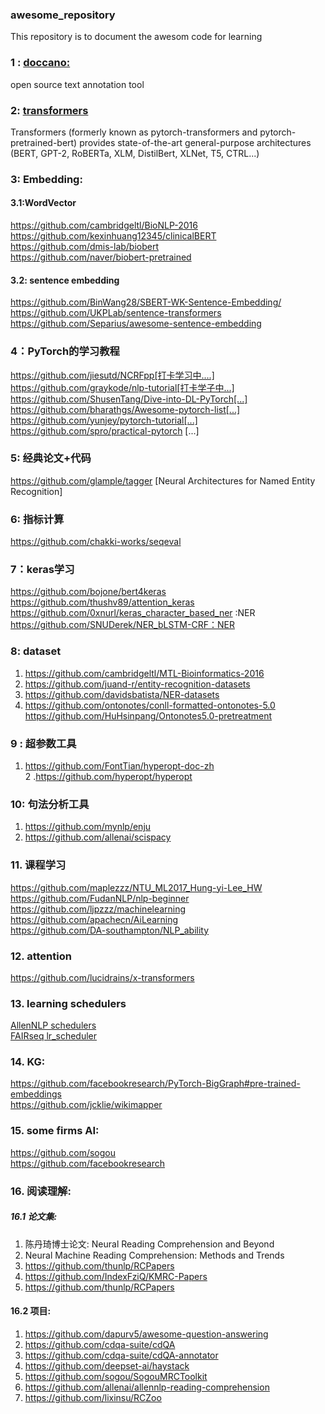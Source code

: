 ### awesome_repository
This repository is to document the awesom code for learning
 

### 1 : [**doccano:**](https://github.com/doccano/doccano)  
open source text annotation tool 
### 2: [transformers ](https://github.com/huggingface/transformers)  
Transformers (formerly known as pytorch-transformers and pytorch-pretrained-bert) provides state-of-the-art general-purpose architectures (BERT, GPT-2, RoBERTa, XLM, DistilBert, XLNet, T5, CTRL...) 
### 3: Embedding:
#### 3.1:WordVector  
https://github.com/cambridgeltl/BioNLP-2016  
https://github.com/kexinhuang12345/clinicalBERT    
https://github.com/dmis-lab/biobert  
https://github.com/naver/biobert-pretrained  
#### 3.2: sentence embedding
https://github.com/BinWang28/SBERT-WK-Sentence-Embedding/  
https://github.com/UKPLab/sentence-transformers    
https://github.com/Separius/awesome-sentence-embedding  

### 4：PyTorch的学习教程
https://github.com/jiesutd/NCRFpp[打卡学习中....]  
https://github.com/graykode/nlp-tutorial[打卡学子中...]  
https://github.com/ShusenTang/Dive-into-DL-PyTorch[...]  
https://github.com/bharathgs/Awesome-pytorch-list[...]  
https://github.com/yunjey/pytorch-tutorial[...]  
https://github.com/spro/practical-pytorch [...]  


### 5: 经典论文+代码
https://github.com/glample/tagger [Neural Architectures for Named Entity Recognition]

### 6: 指标计算
https://github.com/chakki-works/seqeval

### 7：keras学习
https://github.com/bojone/bert4keras  
https://github.com/thushv89/attention_keras  
https://github.com/0xnurl/keras_character_based_ner :NER  
https://github.com/SNUDerek/NER_bLSTM-CRF：NER  


### 8: dataset
1. https://github.com/cambridgeltl/MTL-Bioinformatics-2016  
2. https://github.com/juand-r/entity-recognition-datasets   
3. https://github.com/davidsbatista/NER-datasets
4. https://github.com/ontonotes/conll-formatted-ontonotes-5.0  
    https://github.com/HuHsinpang/Ontonotes5.0-pretreatment

### 9 : 超参数工具
1. https://github.com/FontTian/hyperopt-doc-zh  
2 .https://github.com/hyperopt/hyperopt

### 10: 句法分析工具
1. https://github.com/mynlp/enju  
2. https://github.com/allenai/scispacy  


### 11. 课程学习
https://github.com/maplezzz/NTU_ML2017_Hung-yi-Lee_HW  
https://github.com/FudanNLP/nlp-beginner   
https://github.com/ljpzzz/machinelearning  
https://github.com/apachecn/AiLearning    
https://github.com/DA-southampton/NLP_ability

### 12. attention 
https://github.com/lucidrains/x-transformers   


### 13. learning schedulers
[AllenNLP schedulers](https://github.com/allenai/allennlp/tree/main/allennlp/training/learning_rate_schedulers )  
[FAIRseq lr_scheduler](https://github.com/pytorch/fairseq/tree/master/fairseq/optim/lr_scheduler)  



### 14. KG:
https://github.com/facebookresearch/PyTorch-BigGraph#pre-trained-embeddings  
https://github.com/jcklie/wikimapper  


### 15. some firms AI:
https://github.com/sogou   
https://github.com/facebookresearch  

### 16. 阅读理解:
##### 16.1 论文集:
1. 陈丹琦博士论文: Neural Reading Comprehension and Beyond
2. Neural Machine Reading Comprehension: Methods and Trends
3. https://github.com/thunlp/RCPapers  
4.  https://github.com/IndexFziQ/KMRC-Papers   
5.  https://github.com/thunlp/RCPapers   

#### 16.2 项目:
1. https://github.com/dapurv5/awesome-question-answering   
2. https://github.com/cdqa-suite/cdQA  
3. https://github.com/cdqa-suite/cdQA-annotator  
4. https://github.com/deepset-ai/haystack  
5. https://github.com/sogou/SogouMRCToolkit  
6. https://github.com/allenai/allennlp-reading-comprehension  
7. https://github.com/lixinsu/RCZoo

